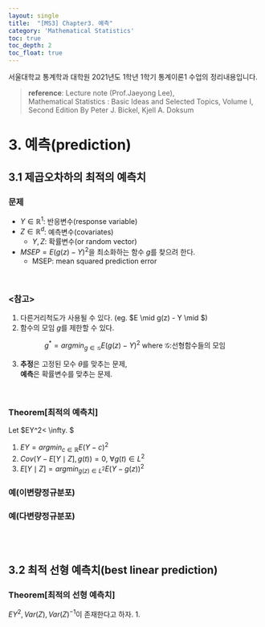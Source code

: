 ```yaml
---
layout: single
title:  "[MS3] Chapter3. 예측"
category: 'Mathematical Statistics'
toc: true
toc_depth: 2
toc_float: true
---
```



서울대학교 통계학과 대학원 2021년도 1학년 1학기 통계이론1 수업의 정리내용입니다. <br/>
> **reference**: Lecture note (Prof.Jaeyong Lee),<br/> Mathematical Statistics : Basic Ideas and Selected Topics, Volume I, Second Edition By Peter J. Bickel, Kjell A. Doksum


# 3. 예측(prediction)

## 3.1 제곱오차하의 최적의 예측치

### 문제
* $Y \in \mathbb{R}^1$: 반응변수(response variable)
* $Z \in \mathbb{R}^d$: 예측변수(covariates)
   - $Y,Z$: 확률변수(or random vector)
* $MSEP = E(g(z)-Y)^2$을 최소화하는 함수 $g$를 찾으려 한다.
   - MSEP: mean squared prediction error

<br/>


### <참고>
1. 다른거리척도가 사용될 수 있다. (eg. $E \mid g(z) - Y \mid $)
2. 함수의 모임 $g$를 제한할 수 있다.

<center>

$g^* = argmin_{g\in \mathscr{G}}E(g(z)-Y)^2$ where $\mathscr{G}:$선형함수들의 모임

</center>


3. **추정**은 고정된 모수 $\theta$를 맞추는 문제,<br/> **예측**은 확률변수를 맞추는 문제.

<br/>

### $\textbf{Theorem[최적의 예측치]}$
Let $EY^2< \infty.  $
1. $EY = argmin_{c \in \mathbb{R}}E(Y-c)^2$
2. $Cov(Y-E[Y\mid Z], g(t))=0, ~\forall g(t) \in L^2$
3. $E[Y\mid Z] = argmin_{g(z) \in L^2}E(Y-g(z))^2$

### 예(이변량정규분포)
### 예(다변량정규분포)

<br/><br/>

## 3.2 최적 선형 예측치(best linear prediction)
### $\textbf{Theorem[최적의 선형 예측치]}$
$EY^2, Var(Z), Var(Z)^{-1}$이 존재한다고 하자.
1. 